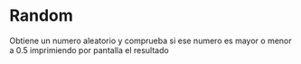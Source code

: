 # Random

Obtiene un numero aleatorio y comprueba si ese numero es mayor o menor a 0.5 imprimiendo por pantalla el resultado
